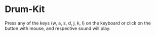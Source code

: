 # Drum-Kit
Press any of the keys (w, a, s, d, j, k, l) on the keyboard or click on the button with mouse, and respective sound will play.
